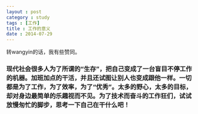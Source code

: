 ```yaml
---
layout : post
category : study
tags : [工作]
title : 工作的意义
date : 2014-07-29
---
```


转wangyin的话，我有些赞同。

### 现代社会很多人为了所谓的“生存”，把自己变成了一台盲目不停工作的机器。加班加点的干活，并且还试图让别人也变成跟他一样。一切都是为了工作，为了效率，为了“优秀”。太多的野心，太多的目标，却对身边最简单的乐趣视而不见。为了技术而奋斗的工作狂们，试试放慢匆忙的脚步，思考一下自己在干什么吧！
